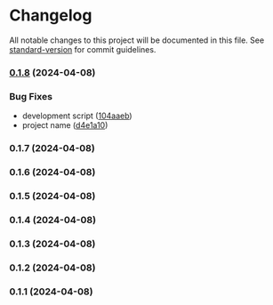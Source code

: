 # Changelog

All notable changes to this project will be documented in this file. See [standard-version](https://github.com/conventional-changelog/standard-version) for commit guidelines.

### [0.1.8](https://gh/Wijayaac/frontend-mentor-next/compare/v0.1.7...v0.1.8) (2024-04-08)


### Bug Fixes

* development script ([104aaeb](https://gh/Wijayaac/frontend-mentor-next/commit/104aaeb852d754ba74990ce57ade48577a2b10f5))
* project name ([d4e1a10](https://gh/Wijayaac/frontend-mentor-next/commit/d4e1a10f2c04846fadec2bb456168e5f1ec04270))

### 0.1.7 (2024-04-08)

### 0.1.6 (2024-04-08)

### 0.1.5 (2024-04-08)

### 0.1.4 (2024-04-08)

### 0.1.3 (2024-04-08)

### 0.1.2 (2024-04-08)

### 0.1.1 (2024-04-08)
